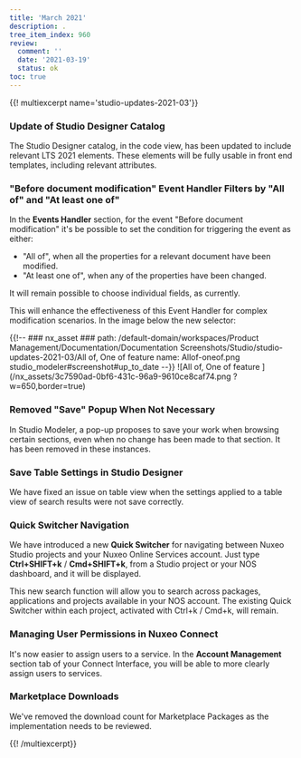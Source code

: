 ```yaml
---
title: 'March 2021'
description: .
tree_item_index: 960
review:
  comment: ''
  date: '2021-03-19'
  status: ok
toc: true
---
```


{{! multiexcerpt name='studio-updates-2021-03'}}

### Update of Studio Designer Catalog

The Studio Designer catalog, in the code view, has been updated to include relevant LTS 2021 elements. These elements will be fully usable in front end templates, including relevant attributes.

### "Before document modification" Event Handler Filters by "All of" and "At least one of"

In the **Events Handler** section, for the event "Before document modification" it's be possible to set the condition for triggering the event as either:
- "All of", when all the properties for a relevant document have been modified.
- "At least one of", when any of the properties have been changed.

It will remain possible to choose individual fields, as currently.

This will enhance the effectiveness of this Event Handler for complex modification scenarios. In the image below the new selector:

{{!--     ### nx_asset ###
    path: /default-domain/workspaces/Product Management/Documentation/Documentation Screenshots/Studio/studio-updates-2021-03/All of, One of feature
    name: Allof-oneof.png
    studio_modeler#screenshot#up_to_date
--}}
![All of, One of feature ](/nx_assets/3c7590ad-0bf6-431c-96a9-9610ce8caf74.png ?w=650,border=true)

### Removed "Save" Popup When Not Necessary

In Studio Modeler, a pop-up proposes to save your work when browsing certain sections, even when no change has been made to that section. It has been removed in these instances.

### Save Table Settings in Studio Designer

We have fixed an issue on table view when the settings applied to a table view of search results were not save correctly.

### Quick Switcher Navigation

We have introduced a new **Quick Switcher** for navigating between Nuxeo Studio projects and your Nuxeo Online Services account. Just type **Ctrl+SHIFT+k** / **Cmd+SHIFT+k**, from a Studio project or your NOS dashboard, and it will be displayed.

This new search function will allow you to search across packages, applications and projects available in your NOS account. The existing Quick Switcher within each project, activated with Ctrl+k / Cmd+k, will remain.

### Managing User Permissions in Nuxeo Connect

It's now easier to assign users to a service. In the **Account Management** section tab of your Connect Interface, you will be able to more clearly assign users to services.

### Marketplace Downloads

We've removed the download count for Marketplace Packages as the implementation needs to be reviewed.

{{! /multiexcerpt}}
<br/><br/>
